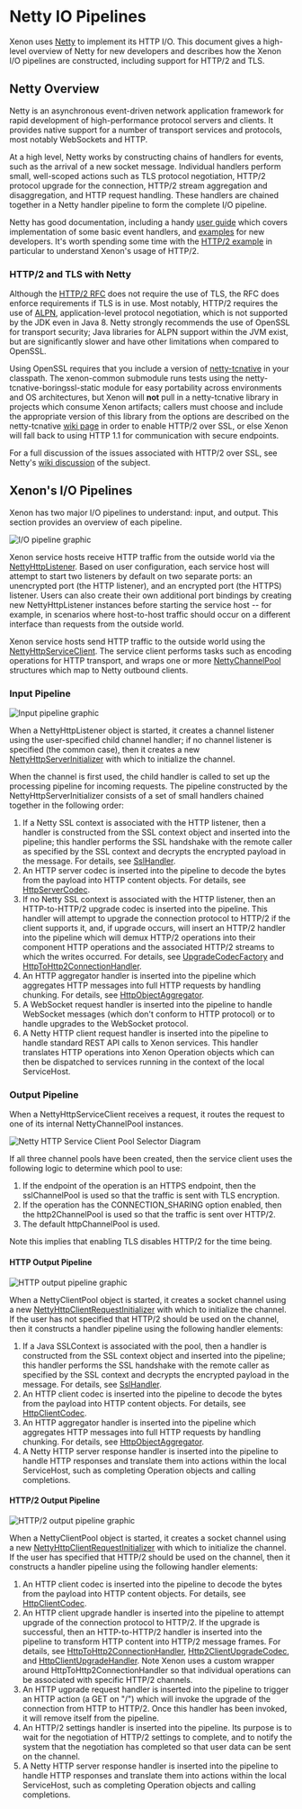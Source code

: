 # Netty IO Pipelines

Xenon uses [Netty][netty] to implement its HTTP I/O. This document gives a high-level overview of Netty for new developers and describes how the Xenon I/O pipelines are constructed, including support for HTTP/2 and TLS.

[netty]: http://netty.io/

## Netty Overview

Netty is an asynchronous event-driven network application framework for rapid development of high-performance protocol servers and clients. It provides native support for a number of transport services and protocols, most notably WebSockets and HTTP.

At a high level, Netty works by constructing chains of handlers for events, such as the arrival of a new socket message. Individual handlers perform small, well-scoped actions such as TLS protocol negotiation, HTTP/2 protocol upgrade for the connection, HTTP/2 stream aggregation and disaggregation, and HTTP request handling. These handlers are chained together in a Netty handler pipeline to form the complete I/O pipeline.

Netty has good documentation, including a handy [user guide](http://netty.io/wiki/user-guide-for-4.x.html) which covers implementation of some basic event handlers, and [examples](http://netty.io/4.0/xref/overview-summary.html) for new developers. It's worth spending some time with the [HTTP/2 example](https://github.com/netty/netty/tree/4.1/example/src/main/java/io/netty/example/http2/helloworld) in particular to understand Xenon's usage of HTTP/2.

### HTTP/2 and TLS with Netty

Although the [HTTP/2 RFC](https://tools.ietf.org/html/rfc7540#section-3.3) does not require the use of TLS, the RFC does enforce requirements if TLS is in use. Most notably, HTTP/2 requires the use of [ALPN](https://tools.ietf.org/html/rfc7301), application-level protocol negotiation, which is not supported by the JDK even in Java 8. Netty strongly recommends the use of OpenSSL for transport security; Java libraries for ALPN support within the JVM exist, but are significantly slower and have other limitations when compared to OpenSSL.

Using OpenSSL requires that you include a version of [netty-tcnative](https://github.com/netty/netty-tcnative) in your classpath. The xenon-common submodule runs tests using the netty-tcnative-boringssl-static module for easy portability across environments and OS architectures, but Xenon will **not** pull in a netty-tcnative library in projects which consume Xenon artifacts; callers must choose and include the appropriate version of this library from the options are described on the netty-tcnative [wiki page](http://netty.io/wiki/forked-tomcat-native.html) in order to enable HTTP/2 over SSL, or else Xenon will fall back to using HTTP 1.1 for communication with secure endpoints.

For a full discussion of the issues associated with HTTP/2 over SSL, see Netty's [wiki discussion](http://netty.io/wiki/requirements-for-4.x.html#transport-security-tls) of the subject.

## Xenon's I/O Pipelines

Xenon has two major I/O pipelines to understand: input, and output. This section provides an overview of each pipeline.

![I/O pipeline graphic](images/netty-pipeline/io-pipeline.jpg)

Xenon service hosts receive HTTP traffic from the outside world via the [NettyHttpListener](https://github.com/vmware/xenon/blob/master/xenon-common/src/main/java/com/vmware/xenon/common/http/netty/NettyHttpListener.java). Based on user configuration, each service host will attempt to start two listeners by default on two separate ports: an unencrypted port (the HTTP listener), and an encrypted port (the HTTPS) listener. Users can also create their own additional port bindings by creating new NettyHttpListener instances before starting the service host -- for example, in scenarios where host-to-host traffic should occur on a different interface than requests from the outside world.

Xenon service hosts send HTTP traffic to the outside world using the [NettyHttpServiceClient](https://github.com/vmware/xenon/blob/master/xenon-common/src/main/java/com/vmware/xenon/common/http/netty/NettyHttpServiceClient.java). The service client performs tasks such as encoding operations for HTTP transport, and wraps one or more [NettyChannelPool](https://github.com/vmware/xenon/blob/master/xenon-common/src/main/java/com/vmware/xenon/common/http/netty/NettyChannelPool.java) structures which map to Netty outbound clients.

### Input Pipeline

![Input pipeline graphic](images/netty-pipeline/input-pipeline.jpg)

When a NettyHttpListener object is started, it creates a channel listener using the user-specified child channel handler; if no channel listener is specified (the common case), then it creates a new [NettyHttpServerInitializer](https://github.com/vmware/xenon/blob/master/xenon-common/src/main/java/com/vmware/xenon/common/http/netty/NettyHttpServerInitializer.java) with which to initialize the channel.

When the channel is first used, the child handler is called to set up the processing pipeline for incoming requests. The pipeline constructed by the NettyHttpServerInitializer consists of a set of small handlers chained together in the following order:

1. If a Netty SSL context is associated with the HTTP listener, then a handler is constructed from the SSL context object and inserted into the pipeline; this handler performs the SSL handshake with the remote caller as specified by the SSL context and decrypts the encrypted payload in the message. For details, see [SslHandler](https://netty.io/4.1/api/io/netty/handler/ssl/SslHandler.html).
2. An HTTP server codec is inserted into the pipeline to decode the bytes from the payload into HTTP content objects. For details, see [HttpServerCodec](https://netty.io/4.1/api/io/netty/handler/codec/http/HttpServerCodec.html).
3. If no Netty SSL context is associated with the HTTP listener, then an HTTP-to-HTTP/2 upgrade codec is inserted into the pipeline. This handler will attempt to upgrade the connection protocol to HTTP/2 if the client supports it, and, if upgrade occurs, will insert an HTTP/2 handler into the pipeline which will demux HTTP/2 operations into their component HTTP operations and the associated HTTP/2 streams to which the writes occurred. For details, see [UpgradeCodecFactory](https://netty.io/4.1/api/io/netty/handler/codec/http/HttpServerUpgradeHandler.UpgradeCodecFactory.html) and [HttpToHttp2ConnectionHandler](https://netty.io/4.1/api/io/netty/handler/codec/http2/HttpToHttp2ConnectionHandler.html).
4. An HTTP aggregator handler is inserted into the pipeline which aggregates HTTP messages into full HTTP requests by handling chunking. For details, see [HttpObjectAggregator](https://netty.io/4.1/api/io/netty/handler/codec/http/HttpObjectAggregator.html).
5. A WebSocket request handler is inserted into the pipeline to handle WebSocket messages (which don't conform to HTTP protocol) or to handle upgrades to the WebSocket protocol.
6. A Netty HTTP client request handler is inserted into the pipeline to handle standard REST API calls to Xenon services. This handler translates HTTP operations into Xenon Operation objects which can then be dispatched to services running in the context of the local ServiceHost.

### Output Pipeline

When a NettyHttpServiceClient receives a request, it routes the request to one of its internal NettyChannelPool instances.

![Netty HTTP Service Client Pool Selector Diagram](images/netty-pipeline/pool-selector.jpg)

If all three channel pools have been created, then the service client uses the following logic to determine which pool to use:
1. If the endpoint of the operation is an HTTPS endpoint, then the sslChannelPool is used so that the traffic is sent with TLS encryption.
2. If the operation has the CONNECTION_SHARING option enabled, then the http2ChannelPool is used so that the traffic is sent over HTTP/2.
3. The default httpChannelPool is used.

Note this implies that enabling TLS disables HTTP/2 for the time being.

#### HTTP Output Pipeline

![HTTP output pipeline graphic](images/netty-pipeline/http-output-pipeline.jpg)

When a NettyClientPool object is started, it creates a socket channel using a new [NettyHttpClientRequestInitializer](https://github.com/vmware/xenon/blob/master/xenon-common/src/main/java/com/vmware/xenon/common/http/netty/NettyHttpClientRequestInitializer.java) with which to initialize the channel. If the user has not specified that HTTP/2 should be used on the channel, then it constructs a handler pipeline using the following handler elements:

1. If a Java SSLContext is associated with the pool, then a handler is constructed from the SSL context object and inserted into the pipeline; this handler performs the SSL handshake with the remote caller as specified by the SSL context and decrypts the encrypted payload in the message. For details, see [SslHandler](https://netty.io/4.1/api/io/netty/handler/ssl/SslHandler.html).
2. An HTTP client codec is inserted into the pipeline to decode the bytes from the payload into HTTP content objects. For details, see [HttpClientCodec](https://netty.io/4.1/api/io/netty/handler/codec/http/HttpClientCodec.html).
3. An HTTP aggregator handler is inserted into the pipeline which aggregates HTTP messages into full HTTP requests by handling chunking. For details, see [HttpObjectAggregator](https://netty.io/4.1/api/io/netty/handler/codec/http/HttpObjectAggregator.html).
4. A Netty HTTP server response handler is inserted into the pipeline to handle HTTP responses and translate them into actions within the local ServiceHost, such as completing Operation objects and calling completions.

#### HTTP/2 Output Pipeline

![HTTP/2 output pipeline graphic](images/netty-pipeline/http2-output-pipeline.jpg)

When a NettyClientPool object is started, it creates a socket channel using a new [NettyHttpClientRequestInitializer](https://github.com/vmware/xenon/blob/master/xenon-common/src/main/java/com/vmware/xenon/common/http/netty/NettyHttpClientRequestInitializer.java) with which to initialize the channel. If the user has specified that HTTP/2 should be used on the channel, then it constructs a handler pipeline using the following handler elements:

1. An HTTP client codec is inserted into the pipeline to decode the bytes from the payload into HTTP content objects. For details, see [HttpClientCodec](https://netty.io/4.1/api/io/netty/handler/codec/http/HttpClientCodec.html).
2. An HTTP client upgrade handler is inserted into the pipeline to attempt upgrade of the connection protocol to HTTP/2. If the upgrade is successful, then an HTTP-to-HTTP/2 handler is inserted into the pipeline to transform HTTP content into HTTP/2 message frames. For details, see [HttpToHttp2ConnectionHandler](https://netty.io/4.1/api/io/netty/handler/codec/http2/HttpToHttp2ConnectionHandler.html), [Http2ClientUpgradeCodec](https://netty.io/4.1/api/io/netty/handler/codec/http2/Http2ClientUpgradeCodec.html), and [HttpClientUpgradeHandler](https://netty.io/4.1/api/io/netty/handler/codec/http/HttpClientUpgradeHandler.html). Note Xenon uses a custom wrapper around HttpToHttp2ConnectionHandler so that individual operations can be associated with specific HTTP/2 channels. 
3. An HTTP ugprade request handler is inserted into the pipeline to trigger an HTTP action (a GET on "/") which will invoke the upgrade of the connection from HTTP to HTTP/2. Once this handler has been invoked, it will remove itself from the pipeline.
4. An HTTP/2 settings handler is inserted into the pipeline. Its purpose is to wait for the negotiation of HTTP/2 settings to complete, and to notify the system that the negotiation has completed so that user data can be sent on the channel.
5. A Netty HTTP server response handler is inserted into the pipeline to handle HTTP responses and translate them into actions within the local ServiceHost, such as completing Operation objects and calling completions.
